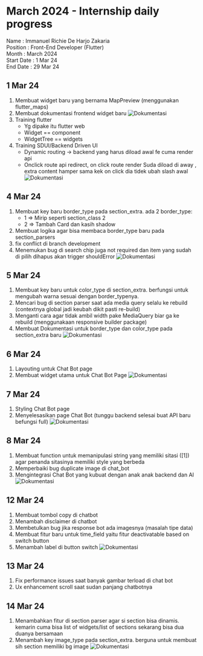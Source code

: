 # March 2024 - Internship daily progress
Name 		: Immanuel Richie De Harjo Zakaria<br/>
Position	: Front-End Developer (Flutter)<br/>
Month 		: March 2024<br/>
Start Date	: 1 Mar 24<br/>
End Date	: 29 Mar 24<br/>

## 1 Mar 24
1. Membuat widget baru yang bernama MapPreview (menggunakan flutter_maps)
2. Membuat dokumentasi frontend widget baru
![Dokumentasi](images/1-1.jpeg)
3. Training flutter
    - Yg dipake itu flutter web
    - Widget == component
    - WidgetTree == widgets
4. Training SDUI/Backend Driven UI 
    - Dynamic routing -> backend yang harus diload awal fe cuma render api
    - Onclick route api redirect, on click route render Suda diload di away , extra content hamper sama kek on click dia tidek ubah slash awal 
![Dokumentasi](images/1-2.jpeg)

## 4 Mar 24
1. Membuat key baru border_type pada section_extra.
ada 2 border_type:
    - 1 => Mirip seperti section_class 2
    - 2 => Tambah Card dan kasih shadow
2. Membuat logika agar bisa membaca border_type baru pada section_parsers
3. fix conflict di branch development 
4. Menemukan bug di search chip juga not required dan item yang sudah di pilih dihapus akan trigger shouldError
![Dokumentasi](images/4.jpeg)

## 5 Mar 24
1. Membuat key baru untuk color_type di section_extra. berfungsi untuk mengubah warna sesuai dengan border_typenya.
2. Mencari bug di section parser saat ada media query selalu ke rebuild (contextnya global jadi keubah dikit pasti re-build)
3. Menganti cara agar tidak ambil width pake MediaQuery biar ga ke rebuild (menggunakaan responsive builder package)
4. Membuat Dokumentasi untuk border_type dan color_type pada section_extra baru
![Dokumentasi](images/5.jpeg)

## 6 Mar 24
1. Layouting untuk Chat Bot page
2. Membuat widget utama untuk Chat Bot Page
![Dokumentasi](images/6.jpeg)

## 7 Mar 24
1. Styling Chat Bot page
2. Menyelesasikan page Chat Bot (tunggu backend selesai buat API baru befungsi full)
![Dokumentasi](images/7.jpeg)

## 8 Mar 24
1. Membuat function untuk memanipulasi string yang memiliki sitasi ([1]) agar penanda sitasinya memiliki style yang berbeda
2. Memperbaiki bug duplicate image di chat_bot
3. Mengintegrasi Chat Bot yang kubuat dengan anak anak backend dan AI
![Dokumentasi](images/8.jpeg)

## 12 Mar 24
1. Membuat tombol copy di chatbot
2. Menambah disclaimer di chatbot
3. Membetulkan bug jika response bot ada imagesnya (masalah tipe data)
4. Membuat fitur baru untuk time_field yaitu fitur deactivatable based on switch button
5. Menambah label di button switch 
![Dokumentasi](images/9.jpeg)

## 13 Mar 24
1. Fix performance issues saat banyak gambar terload di chat bot
2. Ux enhancement scroll saat sudan panjang chatbotnya

## 14 Mar 24
1. Menambahkan fitur di section parser agar si section bisa dinamis. kemarin cuma bisa list of widgets/list of sections sekarang bisa dua duanya bersamaan
2. Menambah key image_type pada section_extra. berguna untuk membuat sih section memiliki bg image
![Dokumentasi](images/10.jpeg)
